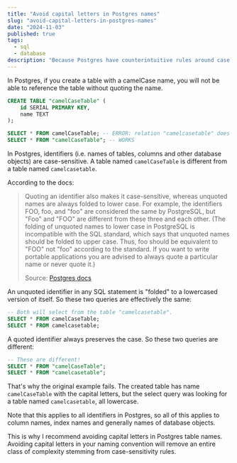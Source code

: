```yaml
---
title: "Avoid capital letters in Postgres names"
slug: "avoid-capital-letters-in-postgres-names"
date: "2024-11-03"
published: true
tags:
  - sql
  - database
description: "Because Postgres have counterintuitive rules around case."
---
```


In Postgres, if you create a table with a camelCase name, you will not be able to reference the table without quoting the name.

```sql
CREATE TABLE "camelCaseTable" (
    id SERIAL PRIMARY KEY,
    name TEXT
);

SELECT * FROM camelCaseTable; -- ERROR: relation "camelcasetable" does not exist
SELECT * FROM "camelCaseTable"; -- WORKS
```

In Postgres, identifiers (i.e. names of tables, columns and other database objects) are case-sensitive. A table named `camelCaseTable` is different from a table named `camelcasetable`. 

According to the docs:

> Quoting an identifier also makes it case-sensitive, whereas unquoted names are always folded to lower case. For example, the identifiers FOO, foo, and "foo" are considered the same by PostgreSQL, but "Foo" and "FOO" are different from these three and each other. (The folding of unquoted names to lower case in PostgreSQL is incompatible with the SQL standard, which says that unquoted names should be folded to upper case. Thus, foo should be equivalent to "FOO" not "foo" according to the standard. If you want to write portable applications you are advised to always quote a particular name or never quote it.)
>
> Source: [Postgres docs](https://www.postgresql.org/docs/current/sql-syntax-lexical.html#:~:text=Quoting%20an%20identifier,never%20quote%20it.%29)


An unquoted identifier in any SQL statement is "folded" to a lowercased version of itself. So these two queries are effectively the same:

```sql
-- Both will select from the table "camelcasetable".
SELECT * FROM camelCaseTable;
SELECT * FROM camelcasetable;
```

A quoted identifier always preserves the case. So these two queries are different:

```sql
-- These are different!
SELECT * FROM "camelCaseTable";
SELECT * FROM "camelcasetable";
```

That's why the original example fails. The created table has name `camelCaseTable` with the capital letters, but the select query was looking for a table named `camelcasetable`, all lowercase.

Note that this applies to all identifiers in Postgres, so all of this applies to column names, index names and generally names of database objects.

This is why I recommend avoiding capital letters in Postgres table names. Avoiding capital letters in your naming convention will remove an entire class of complexity stemming from case-sensitivity rules.